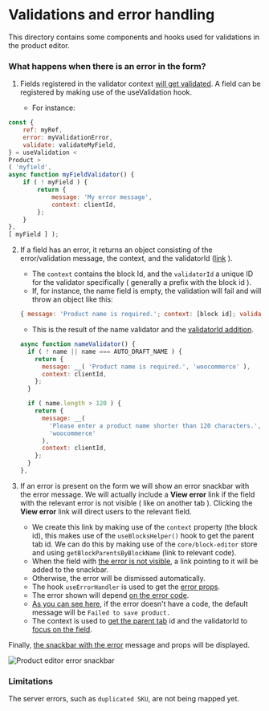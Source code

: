 # Validations and error handling

This directory contains some components and hooks used for validations in the product editor.

### What happens when there is an error in the form?

1. Fields registered in the validator context [will get validated](https://github.com/woocommerce/woocommerce/blob/trunk/packages/js/product-editor/src/contexts/validation-context/validation-provider.tsx#L87-L110). A field can be registered by making use of the useValidation hook.

    - For instance:

```javascript
const {
	ref: myRef,
	error: myValidationError,
	validate: validateMyField,
} = useValidation <
Product >
( 'myfield',
async function myFieldValidator() {
	if ( ! myField ) {
		return {
			message: 'My error message',
			context: clientId,
		};
	}
},
[ myField ] );
```

2. If a field has an error, it returns an object consisting of the error/validation message, the context, and the validatorId ([link](https://github.com/woocommerce/woocommerce/blob/trunk/packages/js/product-editor/src/contexts/validation-context/validation-provider.tsx#L74) ).

    - The `context` contains the block Id, and the `validatorId` a unique ID for the validator specifically ( generally a prefix with the block id ).
    - If, for instance, the name field is empty, the validation will fail and will throw an object like this:

    ```javascript
    { message: 'Product name is required.'; context: [block id]; validatorId: [prefix + block id] }
    ```

    - This is the result of the name validator and the [validatorId addition](https://github.com/woocommerce/woocommerce/blob/trunk/packages/js/product-editor/src/contexts/validation-context/validation-provider.tsx#L69).

    ```javascript
    async function nameValidator() {
      if ( ! name || name === AUTO_DRAFT_NAME ) {
        return {
          message: __( 'Product name is required.', 'woocommerce' ),
          context: clientId,
        };
      }

      if ( name.length > 120 ) {
        return {
          message: __(
            'Please enter a product name shorter than 120 characters.',
            'woocommerce'
          ),
          context: clientId,
        };
      }
    },
    ```

3. If an error is present on the form we will show an error snackbar with the error message. We will actually include a **View error** link if the field with the relevant error is not visible ( like on another tab ). Clicking the **View error** link will direct users to the relevant field.

    - We create this link by making use of the `context` property (the block id), this makes use of the `useBlocksHelper()` hook to get the parent tab id. We can do this by making use of the `core/block-editor` store and using `getBlockParentsByBlockName` (link to relevant code).
    - When the field with [the error is not visible](https://github.com/woocommerce/woocommerce/blob/trunk/packages/js/product-editor/src/hooks/use-error-handler.ts#L105), a link pointing to it will be added to the snackbar.
    - Otherwise, the error will be dismissed automatically.
    - The hook `useErrorHandler` is used to get the [error props](https://github.com/woocommerce/woocommerce/blob/trunk/packages/js/product-editor/src/hooks/use-error-handler.ts#L79).
    - The error shown will depend [on the error code](https://github.com/woocommerce/woocommerce/blob/trunk/packages/js/product-editor/src/hooks/use-error-handler.ts#L92).
    - [As you can see here](https://github.com/woocommerce/woocommerce/blob/trunk/packages/js/product-editor/src/hooks/use-error-handler.ts#L157-L162), if the error doesn't have a code, the default message will be `Failed to save product.`
    - The context is used to [get the parent tab](https://github.com/woocommerce/woocommerce/blob/trunk/packages/js/product-editor/src/hooks/use-blocks-helper/use-blocks-helper.ts#L7) id and the validatorId to [focus on the field](https://github.com/woocommerce/woocommerce/blob/trunk/packages/js/product-editor/src/hooks/use-error-handler.ts#L68).

Finally, [the snackbar with the error](https://github.com/woocommerce/woocommerce/blob/trunk/packages/js/product-editor/src/components/header/publish-button/publish-button.tsx#L70) message and props will be displayed.

![Product editor error snackbar](https://developer.woocommerce.com/wp-content/uploads/sites/2/2024/07/product-editor-error-snack-bar-e1721670028482.png)

### Limitations

The server errors, such as `duplicated SKU`, are not being mapped yet.
